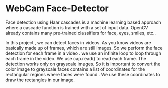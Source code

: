 # WebCam Face-Detector

Face detection using Haar cascades is a machine learning based approach where a cascade function is trained with a set of input data. 
OpenCV already contains many pre-trained classifiers for face, eyes, smiles, etc.. 


In this project , we can detect faces in videos. As you know videos are basically made up of frames, which are still images.
So we perform the face detection for each frame in a video . we use an infinite loop to loop through each frame in the video. We use cap.read() to read each frame.
The detection works only on grayscale images. So it is important to convert the color image to grayscale.faces contains a list of coordinates for the rectangular
regions where faces were found . We use these coordinates to draw the rectangles in our image.
